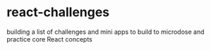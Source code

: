 # react-challenges
building a list of challenges and mini apps to build to microdose and practice core React concepts
